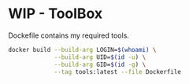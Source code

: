 # WIP - ToolBox

Dockefile contains my required tools.

```bash
docker build --build-arg LOGIN=$(whoami) \
             --build-arg UID=$(id -u) \
             --build-arg GID=$(id -g) \
             --tag tools:latest --file Dockerfile
```